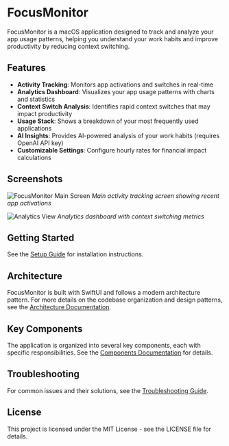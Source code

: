 # FocusMonitor

FocusMonitor is a macOS application designed to track and analyze your app usage patterns, helping you understand your work habits and improve productivity by reducing context switching.

## Features

- **Activity Tracking**: Monitors app activations and switches in real-time
- **Analytics Dashboard**: Visualizes your app usage patterns with charts and statistics
- **Context Switch Analysis**: Identifies rapid context switches that may impact productivity
- **Usage Stack**: Shows a breakdown of your most frequently used applications
- **AI Insights**: Provides AI-powered analysis of your work habits (requires OpenAI API key)
- **Customizable Settings**: Configure hourly rates for financial impact calculations

## Screenshots

![FocusMonitor Main Screen](../screenshots/main_screen.png)
*Main activity tracking screen showing recent app activations*

![Analytics View](../screenshots/analytics.png)
*Analytics dashboard with context switching metrics*

## Getting Started

See the [Setup Guide](SETUP.md) for installation instructions.

## Architecture

FocusMonitor is built with SwiftUI and follows a modern architecture pattern. For more details on the codebase organization and design patterns, see the [Architecture Documentation](ARCHITECTURE.md).

## Key Components

The application is organized into several key components, each with specific responsibilities. See the [Components Documentation](COMPONENTS.md) for details.

## Troubleshooting

For common issues and their solutions, see the [Troubleshooting Guide](TROUBLESHOOTING.md).

## License

This project is licensed under the MIT License - see the LICENSE file for details.
